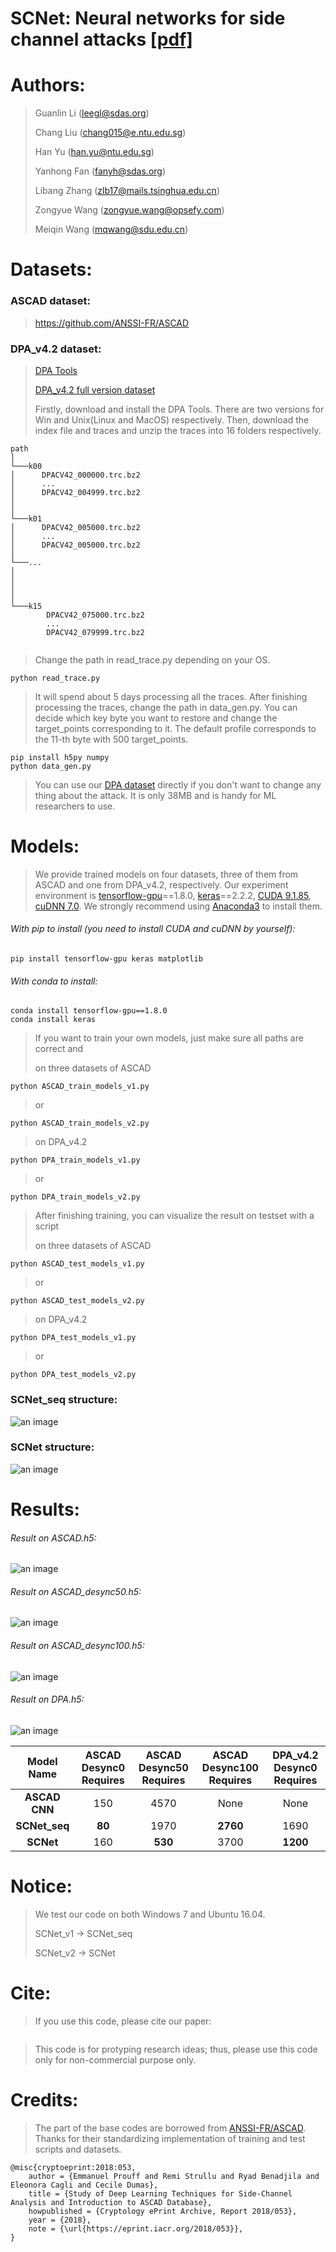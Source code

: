 # SCNet: Neural networks for side channel attacks [[pdf]](https://arxiv.org)


# Authors:
>Guanlin Li (leegl@sdas.org)
>
>Chang Liu (chang015@e.ntu.edu.sg)
>
>Han Yu (han.yu@ntu.edu.sg)
>
>Yanhong Fan (fanyh@sdas.org)
>
>Libang Zhang (zlb17@mails.tsinghua.edu.cn)
>
>Zongyue Wang (zongyue.wang@opsefy.com)
>
>Meiqin Wang (mqwang@sdu.edu.cn)

# Datasets:


### ASCAD dataset:
>https://github.com/ANSSI-FR/ASCAD
>
### DPA_v4.2 dataset:
>[DPA Tools](http://www.dpacontest.org/tools/tools.php)
>
>[DPA_v4.2 full version dataset](http://www.dpacontest.org/v4/42_traces.php)
>
>Firstly, download and install the DPA Tools. There are two versions for Win and Unix(Linux and MacOS) respectively.
Then, download the index file and traces and unzip the traces into 16 folders respectively.
>
```
path  
│
└───k00
│      DPACV42_000000.trc.bz2
│      ...
│      DPACV42_004999.trc.bz2
│    
│   
└───k01
│      DPACV42_005000.trc.bz2
│      ...
│      DPACV42_005000.trc.bz2
│
└───...    
│    
│
│
│
└───k15
        DPACV42_075000.trc.bz2
        ...
        DPACV42_079999.trc.bz2
    
```
>
>Change the path in read_trace.py depending on your OS.
```
python read_trace.py
``` 
>It will spend about 5 days processing all the traces. After finishing processing the traces, change the path in data_gen.py.
You can decide which key byte you want to restore and change the target_points corresponding to it. The default profile
corresponds to the 11-th byte with 500 target_points.
```
pip install h5py numpy
python data_gen.py
``` 
>You can use our [DPA dataset](https://www.dropbox.com/s/lqrfgqxy0gyrbwx/DPA.h5?dl=0) directly if you don't want to change any thing about the attack. It is only 38MB and
is handy for ML researchers to use. 


# Models:

>We provide trained models on four datasets, three of them from ASCAD and one from DPA_v4.2, respectively.
Our experiment environment is [tensorflow-gpu](https://www.tensorflow.org/)==1.8.0, [keras](https://keras.io/)==2.2.2, [CUDA 9.1.85](https://developer.nvidia.com/cuda-toolkit), [cuDNN 7.0](https://developer.nvidia.com/cudnn). We strongly recommend using
[Anaconda3](https://www.anaconda.com/) to install them. 

###### With pip to install (you need to install CUDA and cuDNN by yourself):
```
pip install tensorflow-gpu keras matplotlib
``` 
###### With conda to install:
```
conda install tensorflow-gpu==1.8.0
conda install keras
``` 
>
>If you want to train your own models, just make sure all paths are correct and
>
>on three datasets of ASCAD
```
python ASCAD_train_models_v1.py
``` 
>or
```
python ASCAD_train_models_v2.py
``` 
>on DPA_v4.2
```
python DPA_train_models_v1.py
``` 
>or
```
python DPA_train_models_v2.py
``` 
>
>After finishing training, you can visualize the result on testset with a script
>
>on three datasets of ASCAD
```
python ASCAD_test_models_v1.py
``` 
>or
```
python ASCAD_test_models_v2.py
``` 
>on DPA_v4.2
```
python DPA_test_models_v1.py
``` 
>or
```
python DPA_test_models_v2.py
``` 

### SCNet_seq structure:

![an image](image1.png "SCNet_seq structure") 

### SCNet structure:
![an image](image2.png "SCNet structure") 

# Results:

###### Result on ASCAD.h5:
![an image](0.png "Result on ASCAD.h5") 
###### Result on ASCAD_desync50.h5:
![an image](50.png "Result on ASCAD_desync50.h5") 
###### Result on ASCAD_desync100.h5:
![an image](100.png "Result on ASCAD_desync100.h5") 
###### Result on DPA.h5:
![an image](dpa.png "Result on DPA.h5") 


| Model Name     | ASCAD Desync0 Requires | ASCAD Desync50 Requires  |ASCAD Desync100 Requires  |DPA_v4.2 Desync0 Requires  |
| :---:          | :----:                 | :----:                   | :----:                   | :----:                    |
| **ASCAD CNN**  | 150                    | 4570                     |None                      |None                       |
| **SCNet_seq**  | **80**                 | 1970                     |**2760**                  |1690                       |
| **SCNet**      | 160                    | **530**                  |3700                      |**1200**                   |



# Notice:
>We test our code on both Windows 7 and Ubuntu 16.04.
>
>SCNet_v1 &rarr; SCNet_seq
 > 
>SCNet_v2 &rarr; SCNet


# Cite:
>If you use this code, please cite our paper:
 
```

```
>This code is for protyping research ideas; thus, please use this code only for non-commercial purpose only.  



# Credits:
>The part of the base codes are borrowed from 
[ANSSI-FR/ASCAD](https://github.com/ANSSI-FR/ASCAD).
Thanks for their standardizing implementation of training and test scripts and datasets.

```
@misc{cryptoeprint:2018:053,
    author = {Emmanuel Prouff and Remi Strullu and Ryad Benadjila and Eleonora Cagli and Cecile Dumas},
    title = {Study of Deep Learning Techniques for Side-Channel  Analysis and Introduction to ASCAD Database},
    howpublished = {Cryptology ePrint Archive, Report 2018/053},
    year = {2018},
    note = {\url{https://eprint.iacr.org/2018/053}},
}
```

